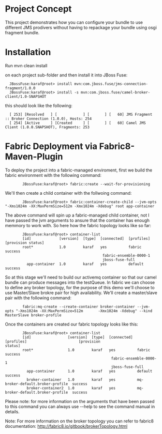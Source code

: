 Project Concept
===============
This project demonstrates how you can configure your bundle to use different JMS prodivers without having to repackage your bundle using osgi fragment bundle. 

Installation
============
Run 
      mvn clean install

on each project sub-folder and then install it into JBoss Fuse: 

      JBossFuse:karaf@root> install mvn:com.jboss.fuse/jms-connection-fragment/1.0.0
      JBossFuse:karaf@root> install -s mvn:com.jboss.fuse/camel-broker-client/1.0-SNAPSHOT

this should look like the following: 

      [ 253] [Resolved   ] [            ] [       ] [   60] JMS Fragment :: Broker Connection (1.0.0), Hosts: 254
      [ 254] [Active     ] [Created     ] [       ] [   60] Camel JMS Client (1.0.0.SNAPSHOT), Fragments: 253

Fabric Deployment via Fabric8-Maven-Plugin
==========================================
To deploy the project into a fabric-managed enviroment, first we build the fabric environment with the following command:

            JBossFuse:karaf@root> fabric:create --wait-for-provisioning

We'll then create a child container with the follwoing command: 

            JBossFuse:karaf@root> fabric:container-create-child --jvm-opts "-Xms1024m -XX:MaxPermSize=512m -Xmx1024m -Xdebug" root app-container

The above command will spin up a fabric-managed child container, not I have passed the jvm arguments to ansure that the container has enough memmory to work with. So here how the fabric topology looks like so far: 

            JBossFuse:karaf@root> container-list 
            [id]             [version]  [type]  [connected]  [profiles]              [provision status]
            root*            1.0        karaf   yes          fabric                  success           
                                                 fabric-ensemble-0000-1                    
                                                 jboss-fuse-full                           
              app-container  1.0        karaf   yes          default                 success 

So at this stage we'll need to build our activemq container so that our camel bundle can produce messages into the testQueue. In fabric we can choose to define any broker topology, for the purpose of this demo we'll choose to use Master/Slave brokre pair for high availability. We'll create a master/slave pair with the following command: 

            fabric:mq-create --create-container broker-container --jvm-opts "-Xms1024m -XX:MaxPermSize=512m       -Xmx1024m -Xdebug" --kind MasterSlave broker-profile
            
Once the containers are created our fabric topology looks like this: 

            JBossFuse:karaf@root> container-list 
            [id]                 [version]  [type]  [connected]  [profiles]                        [provision                        status]
            root*                1.0        karaf   yes          fabric                            success           
                                                     fabric-ensemble-0000-1                              
                                                     jboss-fuse-full                                     
              app-container      1.0        karaf   yes          default                           success           
              broker-container   1.0        karaf   yes          mq-broker-default.broker-profile  success           
              broker-container2  1.0        karaf   yes          mq-broker-default.broker-profile  success 
  


Please note: for more information on the arguments that have been passed to this command you can always use --help to see the command manual in details.  

Note: For more information on the broker topology you can refer to fabric8 documentation: http://fabric8.io/gitbook/brokerTopology.html    

      
      

